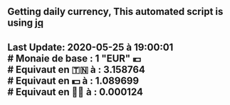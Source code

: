 ## Getting daily currency, This automated script is using [jq](https://stedolan.github.io/jq/)
## Last Update:  2020-05-25 à 19:00:01 </br># Monaie de base : 1 "EUR" 💶 </br> # Equivaut en 🇹🇳 à :  3.158764 </br> # Equivaut en 💵 à : 1.089699</br> # Equivaut en 🐱‍💻 à :  0.000124
